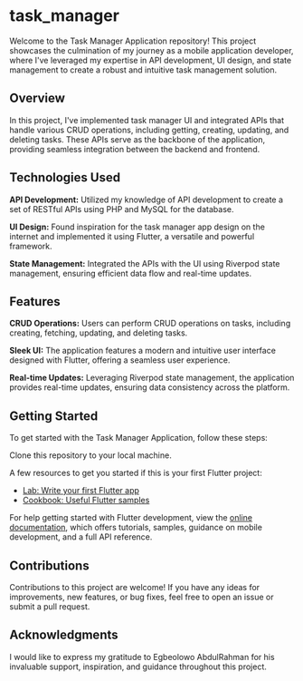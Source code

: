 # task_manager

Welcome to the Task Manager Application repository! This project showcases the culmination of my journey as a mobile application developer, where I've leveraged my expertise in API development, UI design, and state management to create a robust and intuitive task management solution.

## Overview

In this project, I've implemented task manager UI and integrated APIs that handle various CRUD operations, including getting, creating, updating, and deleting tasks. These APIs serve as the backbone of the application, providing seamless integration between the backend and frontend.

## Technologies Used

__API Development:__ Utilized my knowledge of API development to create a set of RESTful APIs using PHP and MySQL for the database.

__UI Design:__ Found inspiration for the task manager app design on the internet and implemented it using Flutter, a versatile and powerful framework.

__State Management:__ Integrated the APIs with the UI using Riverpod state management, ensuring efficient data flow and real-time updates.

## Features

__CRUD Operations:__ Users can perform CRUD operations on tasks, including creating, fetching, updating, and deleting tasks.

__Sleek UI:__ The application features a modern and intuitive user interface designed with Flutter, offering a seamless user experience.

__Real-time Updates:__ Leveraging Riverpod state management, the application provides real-time updates, ensuring data consistency across the platform.

## Getting Started

To get started with the Task Manager Application, follow these steps:

Clone this repository to your local machine.

A few resources to get you started if this is your first Flutter project:

- [Lab: Write your first Flutter app](https://docs.flutter.dev/get-started/codelab)
- [Cookbook: Useful Flutter samples](https://docs.flutter.dev/cookbook)

For help getting started with Flutter development, view the
[online documentation](https://docs.flutter.dev/), which offers tutorials,
samples, guidance on mobile development, and a full API reference.

## Contributions

Contributions to this project are welcome! If you have any ideas for improvements, new features, or bug fixes, feel free to open an issue or submit a pull request.

## Acknowledgments

I would like to express my gratitude to Egbeolowo AbdulRahman for his invaluable support, inspiration, and guidance throughout this project.
